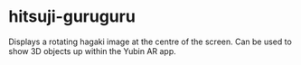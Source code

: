 # hitsuji-guruguru

Displays a rotating hagaki image at the centre of the screen. Can be used to show 3D objects up within the Yubin AR app.
